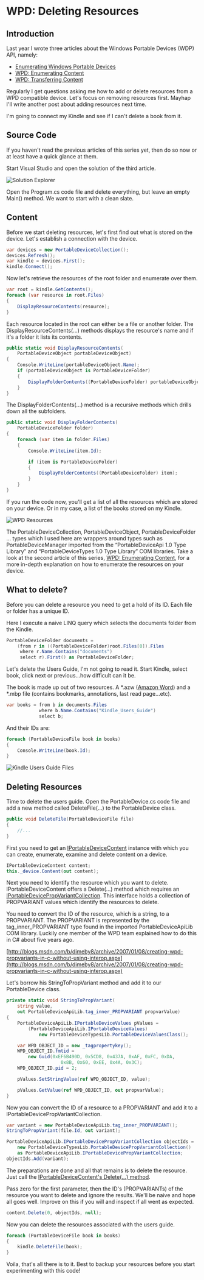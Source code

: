 # WPD: Deleting Resources

## Introduction

Last year I wrote three articles about the Windows Portable Devices (WDP) API, namely:

- [Enumerating Windows Portable Devices](../part-1/README.md)
- [WPD: Enumerating Content](../part-2/README.md)
- [WPD: Transferring Content](../part-3/README.md)

Regularly I get questions asking me how to add or delete resources from a WPD compatible device. Let's focus on removing resources first. Mayhap I'll write another post about adding resources next time.

I'm going to connect my Kindle and see if I can't delete a book from it.

## Source Code

If you haven't read the previous articles of this series yet, then do so now or at least have a quick glance at them.

Start Visual Studio and open the solution of the third article.

![Solution Explorer](images/wpd.png "Solution Explorer")

Open the Program.cs code file and delete everything, but leave an empty Main() method. We want to start with a clean slate.

## Content

Before we start deleting resources, let's first find out what is stored on the device. Let's establish a connection with the device.

```csharp
var devices = new PortableDeviceCollection();
devices.Refresh();
var kindle = devices.First();
kindle.Connect();
```

Now let's retrieve the resources of the root folder and enumerate over them.

```csharp
var root = kindle.GetContents();
foreach (var resource in root.Files)
{
    DisplayResourceContents(resource);
}
```

Each resource located in the root can either be a file or another folder. The DisplayResourceContents(...) methods displays the resource's name and if it's a folder it lists its contents.

```csharp
public static void DisplayResourceContents(
    PortableDeviceObject portableDeviceObject)
{
    Console.WriteLine(portableDeviceObject.Name);
    if (portableDeviceObject is PortableDeviceFolder)
    {
        DisplayFolderContents((PortableDeviceFolder) portableDeviceObject);
    }
}
```

The DisplayFolderContents(...) method is a recursive methods which drills down all the subfolders.

```csharp
public static void DisplayFolderContents(
    PortableDeviceFolder folder)
{
    foreach (var item in folder.Files)
    {
        Console.WriteLine(item.Id);

        if (item is PortableDeviceFolder)
        {
            DisplayFolderContents((PortableDeviceFolder) item);
        }
    }
}
```

If you run the code now, you'll get a list of all the resources which are stored on your device. Or in my case, a list of the books stored on my Kindle.

![WPD Resources](images/wpd2.png "WPD Resources")

The PortableDeviceCollection, PortableDeviceObject, PortableDeviceFolder ... types which I used here are wrappers around types such as PortableDeviceManager imported from the “PortableDeviceApi 1.0 Type Library″ and “PortableDeviceTypes 1.0 Type Library” COM libraries. Take a look at the second article of this series, [WPD: Enumerating Content](../part-2/README.md), for a more in-depth explanation on how to enumerate the resources on your device.

## What to delete?

Before you can delete a resource you need to get a hold of its ID. Each file or folder has a unique ID.

Here I execute a naive LINQ query which selects the documents folder from the Kindle.

```csharp
PortableDeviceFolder documents =
    (from r in ((PortableDeviceFolder)root.Files[0]).Files
     where r.Name.Contains("documents")
     select r).First() as PortableDeviceFolder;
```

Let's delete the Users Guide, I'm not going to read it. Start Kindle, select book, click next or previous...how difficult can it be.

The book is made up out of two resources. A \*.azw ([Amazon Word](http://wiki.mobileread.com/wiki/AZW)) and a \*.mbp file (contains bookmarks, annotations, last read page...etc).

```csharp
var books = from b in documents.Files
            where b.Name.Contains("Kindle_Users_Guide")
            select b;
```

And their IDs are:

```csharp
foreach (PortableDeviceFile book in books)
{
    Console.WriteLine(book.Id);
}
```

![Kindle Users Guide Files](images/wpd3.png "Kindle Users Guide Files")

## Deleting Resources

Time to delete the users guide. Open the PortableDevice.cs code file and add a new method called DeleteFile(...) to the PortableDevice class.

```csharp
public void DeleteFile(PortableDeviceFile file)
{
    //...
}
```

First you need to get an [IPortableDeviceContent](<http://msdn.microsoft.com/en-us/library/windows/desktop/dd388529(v=vs.85).aspx>) instance with which you can create, enumerate, examine and delete content on a device.

```csharp
IPortableDeviceContent content;
this._device.Content(out content);
```

Next you need to identify the resource which you want to delete. IPortableDeviceContent offers a Delete(...) method which requires an [IPortableDevicePropVariantCollection](<http://msdn.microsoft.com/en-us/library/windows/desktop/dd388719(v=vs.85).aspx>). This interface holds a collection of PROPVARIANT values which identify the resources to delete.

You need to convert the ID of the resource, which is a string, to a PROPVARIANT. The PROPVARIANT is represented by the tag_inner_PROPVARIANT type found in the imported PortableDeviceApiLib COM library. Luckily one member of the WPD team explained how to do this in C# about five years ago.

[http://blogs.msdn.com/b/dimeby8/archive/2007/01/08/creating-wpd-propvariants-in-c-without-using-interop.aspx](http://blogs.msdn.com/b/dimeby8/archive/2007/01/08/creating-wpd-propvariants-in-c-without-using-interop.aspx)

Let's borrow his StringToPropVariant method and add it to our PortableDevice class.

```csharp
private static void StringToPropVariant(
    string value,
    out PortableDeviceApiLib.tag_inner_PROPVARIANT propvarValue)
{
    PortableDeviceApiLib.IPortableDeviceValues pValues =
        (PortableDeviceApiLib.IPortableDeviceValues)
            new PortableDeviceTypesLib.PortableDeviceValuesClass();

    var WPD_OBJECT_ID = new _tagpropertykey();
    WPD_OBJECT_ID.fmtid =
        new Guid(0xEF6B490D, 0x5CD8, 0x437A, 0xAF, 0xFC, 0xDA,
                    0x8B, 0x60, 0xEE, 0x4A, 0x3C);
    WPD_OBJECT_ID.pid = 2;

    pValues.SetStringValue(ref WPD_OBJECT_ID, value);

    pValues.GetValue(ref WPD_OBJECT_ID, out propvarValue);
}
```

Now you can convert the ID of a resource to a PROPVARIANT and add it to a IPortableDevicePropVariantCollection.

```csharp
var variant = new PortableDeviceApiLib.tag_inner_PROPVARIANT();
StringToPropVariant(file.Id, out variant);

PortableDeviceApiLib.IPortableDevicePropVariantCollection objectIds =
    new PortableDeviceTypesLib.PortableDevicePropVariantCollection()
    as PortableDeviceApiLib.IPortableDevicePropVariantCollection;
objectIds.Add(variant);
```

The preparations are done and all that remains is to delete the resource. Just call the [IPortableDeviceContent's Delete(...) method](<http://msdn.microsoft.com/en-us/library/windows/desktop/dd388536(v=vs.85).aspx>).

Pass zero for the first parameter, then the ID's (PROPVARIANTs) of the resource you want to delete and ignore the results. We'll be naive and hope all goes well. Improve on this if you will and inspect if all went as expected.

```csharp
content.Delete(0, objectIds, null);
```

Now you can delete the resources associated with the users guide.

```csharp
foreach (PortableDeviceFile book in books)
{
    kindle.DeleteFile(book);
}
```

Voila, that's all there is to it. Best to backup your resources before you start experimenting with this code!
